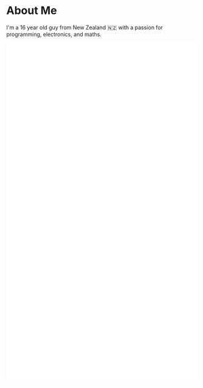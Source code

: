 # About Me

I'm a 16 year old guy from New Zealand 🇳🇿 with a passion for programming, electronics, and maths.

<img src="/interests.svg" align="left">
<img src="/future-projects.svg" align="right">
<img src="/tools.svg" align="center">

<!--

- Modding
  - Terraria
  - Minecraft
  - Hearts of Iron IV
- Gaming
  - todo
- Maths


# Future Projects

- Modding
  - Oxygen Not Included
  - Rim World

# Tools I Use

TODO

# Stats

TODO

-->
